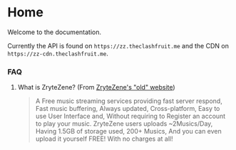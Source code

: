 # Home

Welcome to the documentation.

Currently the API is found on `https://zz.theclashfruit.me` and the CDN on `https://zz-cdn.theclashfruit.me`. 

### FAQ
 
1. What is ZryteZene? (From [ZryteZene's "old" website](https://zrytezen.web.app/))
   > A Free music streaming services providing fast server respond, Fast music buffering, Always updated, Cross-platform, Easy to use User Interface and, Without requiring to Register an account to play your music. ZryteZene users uploads ~2Musics/Day, Having 1.5GB of storage used, 200+ Musics, And you can even upload it yourself FREE! With no charges at all! 